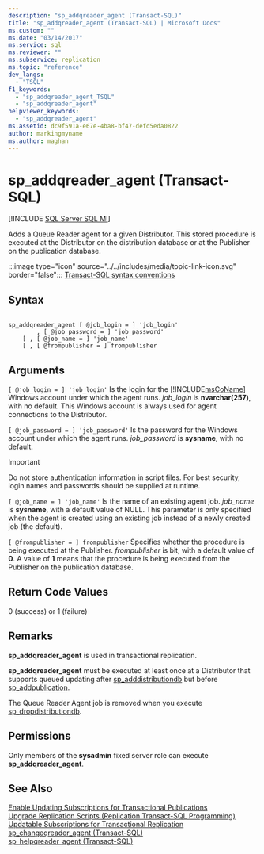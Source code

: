 ```yaml
---
description: "sp_addqreader_agent (Transact-SQL)"
title: "sp_addqreader_agent (Transact-SQL) | Microsoft Docs"
ms.custom: ""
ms.date: "03/14/2017"
ms.service: sql
ms.reviewer: ""
ms.subservice: replication
ms.topic: "reference"
dev_langs: 
  - "TSQL"
f1_keywords: 
  - "sp_addqreader_agent_TSQL"
  - "sp_addqreader_agent"
helpviewer_keywords: 
  - "sp_addqreader_agent"
ms.assetid: dc9f591a-e67e-4ba8-bf47-defd5eda0822
author: markingmyname
ms.author: maghan
---
```

# sp_addqreader_agent (Transact-SQL)
[!INCLUDE [SQL Server SQL MI](../../includes/applies-to-version/sql-asdbmi.md)]

  Adds a Queue Reader agent for a given Distributor. This stored procedure is executed at the Distributor on the distribution database or at the Publisher on the publication database.  
  
 :::image type="icon" source="../../includes/media/topic-link-icon.svg" border="false"::: [Transact-SQL syntax conventions](../../t-sql/language-elements/transact-sql-syntax-conventions-transact-sql.md)  
  
## Syntax  
  
```  
  
sp_addqreader_agent [ @job_login = ] 'job_login'  
        , [ @job_password = ] 'job_password'  
    [ , [ @job_name = ] 'job_name'  
    [ , [ @frompublisher = ] frompublisher   
```  
  
## Arguments  
`[ @job_login = ] 'job_login'`
 Is the login for the [!INCLUDE[msCoName](../../includes/msconame-md.md)] Windows account under which the agent runs. *job_login* is **nvarchar(257)**, with no default. This Windows account is always used for agent connections to the Distributor.  
  
`[ @job_password = ] 'job_password'`
 Is the password for the Windows account under which the agent runs. *job_password* is **sysname**, with no default.  
  
> [!IMPORTANT]  
>  Do not store authentication information in script files. For best security, login names and passwords should be supplied at runtime.  
  
`[ @job_name = ] 'job_name'`
 Is the name of an existing agent job. *job_name* is **sysname**, with a default value of NULL. This parameter is only specified when the agent is created using an existing job instead of a newly created job (the default).  
  
`[ @frompublisher = ] frompublisher`
 Specifies whether the procedure is being executed at the Publisher. *frompublisher* is bit, with a default value of **0**. A value of **1** means that the procedure is being executed from the Publisher on the publication database.  
  
## Return Code Values  
 0 (success) or 1 (failure)  
  
## Remarks  
 **sp_addqreader_agent** is used in transactional replication.  
  
 **sp_addqreader_agent** must be executed at least once at a Distributor that supports queued updating after [sp_adddistributiondb](../../relational-databases/system-stored-procedures/sp-adddistributiondb-transact-sql.md) but before [sp_addpublication](../../relational-databases/system-stored-procedures/sp-addpublication-transact-sql.md).  
  
 The Queue Reader Agent job is removed when you execute [sp_dropdistributiondb](../../relational-databases/system-stored-procedures/sp-dropdistributiondb-transact-sql.md).  
  
## Permissions  
 Only members of the **sysadmin** fixed server role can execute **sp_addqreader_agent**.  
  
## See Also  
 [Enable Updating Subscriptions for Transactional Publications](../../relational-databases/replication/publish/enable-updating-subscriptions-for-transactional-publications.md)   
 [Upgrade Replication Scripts &#40;Replication Transact-SQL Programming&#41;](../../relational-databases/replication/administration/upgrade-replication-scripts-replication-transact-sql-programming.md)   
 [Updatable Subscriptions for Transactional Replication](../../relational-databases/replication/transactional/updatable-subscriptions-for-transactional-replication.md)   
 [sp_changeqreader_agent &#40;Transact-SQL&#41;](../../relational-databases/system-stored-procedures/sp-changeqreader-agent-transact-sql.md)   
 [sp_helpqreader_agent &#40;Transact-SQL&#41;](../../relational-databases/system-stored-procedures/sp-helpqreader-agent-transact-sql.md)  
  
  
